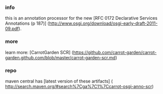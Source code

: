 ### info

this is an annotation processor for the new 
[RFC 0172 Declarative Services Annotations (p 187)]
(http://www.osgi.org/download/osgi-early-draft-2011-09.pdf).

### more

learn more:
[CarrotGarden SCR]
(https://github.com/carrot-garden/carrot-garden.github.com/blob/master/carrot-garden-scr.md)

### repo

maven central has
[latest version of these artifacts]
( http://search.maven.org/#search%7Cga%7C1%7Ccarrot-osgi-anno-scr)
